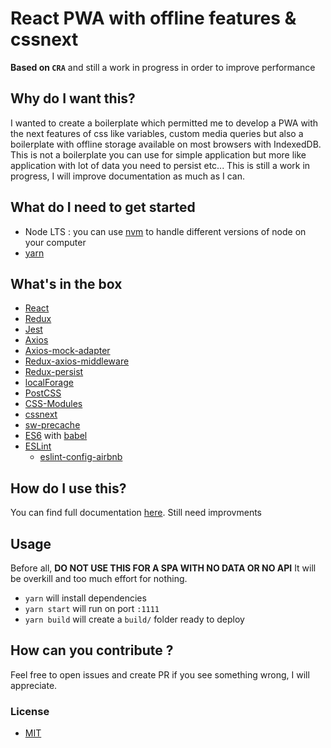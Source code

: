 # React PWA with offline features & cssnext
**Based on `CRA`** and still a work in progress in order to improve performance

## Why do I want this?
I wanted to create a boilerplate which permitted me to develop a PWA with the next features of css
like variables, custom media queries but also a boilerplate with offline storage available on most browsers
with IndexedDB. This is not a boilerplate you can use for simple application but more like application with
lot of data you need to persist etc... This is still a work in progress, I will improve documentation as much as I can.

## What do I need to get started
- Node LTS : you can use [nvm](https://github.com/creationix/nvm) to handle different versions of node on your computer
- [yarn](https://yarnpkg.com/en/)


## What's in the box

- [React](https://reactjs.org/)
- [Redux](https://redux.js.org/)
- [Jest](https://facebook.github.io/jest/)
- [Axios](https://github.com/axios/axios)
- [Axios-mock-adapter](https://github.com/ctimmerm/axios-mock-adapter)
- [Redux-axios-middleware](https://github.com/svrcekmichal/redux-axios-middleware)
- [Redux-persist](https://github.com/rt2zz/redux-persist)
- [localForage](https://github.com/localForage/localForage)
- [PostCSS](http://postcss.org/)
- [CSS-Modules](https://github.com/css-modules/css-modules)
- [cssnext](http://cssnext.io/)
- [sw-precache](https://github.com/GoogleChromeLabs/sw-precache)
- [ES6](http://es6-features.org/) with [babel](https://babeljs.io/)
- [ESLint](https://eslint.org/)
  - [eslint-config-airbnb](https://www.npmjs.com/package/eslint-config-airbnb)

## How do I use this?

You can find full documentation [here](https://github.com/davidvenin/react-pwa-cssnext/wiki).
Still need improvments

## Usage

Before all, **DO NOT USE THIS FOR A SPA WITH NO DATA OR NO API** It will be overkill and too much effort for nothing.

- `yarn` will install dependencies
- `yarn start` will run on port `:1111`
- `yarn build` will create a `build/` folder ready to deploy

## How can you contribute ?
Feel free to open issues and create PR if you see something wrong, I will appreciate.

### License
* [MIT](https://github.com/angular/angular.js/blob/master/LICENSE)
